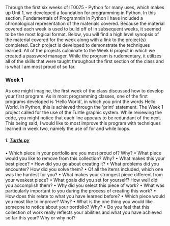 Through the first six weeks of IT0075 - Python for many uses, which makes up Unit 1, we developed a foundation for programming in Python.  In this section, Fundamentals of Programmin in Python I have included a chronological representation of the materials covered.  Because the material covered each week is used to build off of in subsequent weeks, it seemed to be the most logical format.  Below, you will find a high level synopsis of the material covered for the week along with a link to the project(s) completed.  Each project is developed to demonstrate the techniques learned.  All of the projects culminate to the Week 6 project in which we created a password manager.  While the program is rudementary, it utilizes all of the skills that were taught throughout the first section of the class and is what I am most proud of so far.

### Week 1

As one might imagine, the first week of the class discussed how to develop your first program.  As in most programming classes, one of the first programs developed is 'Hello World', in which you print the words Hello World.  In Python, this is achieved througn the 'print' statement.  The Week 1 project called for the use of the Turtle graphic system.  While reviewing the code, you might notice that each line  appears to be redundant of the next.  This being said, I would like to most improve this program with techniques learned in week two, namely the use of for and while loops.

##### 1. [Turtle.py](https://pacman715.github.io/python_fundamentals/Unit_1/Week_1)



• Which piece in your portfolio are you most proud of? Why?
• What piece would you like to remove from this collection? Why?
• What makes this your best piece?
• How did you go about creating it?
• What problems did you encounter? How did you solve them?
• Of all the items included, which one was the hardest for you?
• What makes your strongest piece different from your weakest piece?
• What goals did you set for yourself? How well did you accomplish them?
• Why did you select this piece of work?
• What was particularly important to you during the process of creating this work?
• How does this relate to what you have learned before?
• Which piece would you most like to improve? Why?
• What is the one thing you would like someone to notice about your portfolio? Why?
• Do you feel that this collection of work really reflects your abilities and what you have achieved so far this year? Why or why not?
